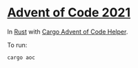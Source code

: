 # [Advent of Code 2021](https://adventofcode.com/2021)

In [Rust](https://www.rust-lang.org/) with [Cargo Advent of Code Helper](https://github.com/gobanos/cargo-aoc).

To run:

    cargo aoc
